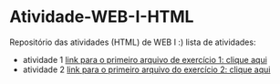 # Atividade-WEB-I-HTML
Repositório das atividades (HTML) de WEB I :)
 lista de atividades:
 - atividade 1 [link para o primeiro arquivo de exercício 1: clique aqui](Atividade1.html)
 - atividade 2 [link para o primeiro arquivo do exercício 2: clique aqui](questao2.html)
 
